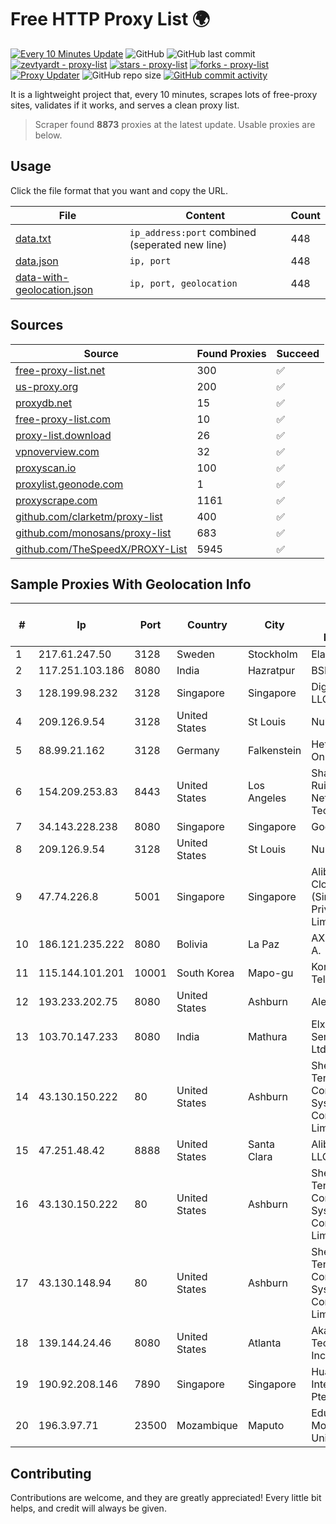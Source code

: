 
# Free HTTP Proxy List 🌍

[![Every 10 Minutes Update](https://github.com/mertguvencli/http-proxy-list/actions/workflows/main.yml/badge.svg?branch=main)](https://github.com/mertguvencli/http-proxy-list/actions/workflows/main.yml)
![GitHub](https://img.shields.io/github/license/mertguvencli/http-proxy-list)
![GitHub last commit](https://img.shields.io/github/last-commit/mertguvencli/http-proxy-list)
[![zevtyardt - proxy-list](https://img.shields.io/static/v1?label=zevtyardt&message=proxy-list&color=blue&logo=github)](https://github.com/zevtyardt/proxy-list "Go to GitHub repo")
[![stars - proxy-list](https://img.shields.io/github/stars/zevtyardt/proxy-list?style=social)](https://github.com/zevtyardt/proxy-list)
[![forks - proxy-list](https://img.shields.io/github/forks/zevtyardt/proxy-list?style=social)](https://github.com/zevtyardt/proxy-list)
[![Proxy Updater](https://github.com/zevtyardt/proxy-list/workflows/Proxy%20Updater/badge.svg)](https://github.com/zevtyardt/proxy-list/actions?query=workflow:"Proxy+Updater")
![GitHub repo size](https://img.shields.io/github/repo-size/zevtyardt/proxy-list)
[![GitHub commit activity](https://img.shields.io/github/commit-activity/m/zevtyardt/proxy-list?logo=commits)](https://github.com/zevtyardt/proxy-list/commits/main)

It is a lightweight project that, every 10 minutes, scrapes lots of free-proxy sites, validates if it works, and serves a clean proxy list.

> Scraper found **8873** proxies at the latest update. Usable proxies are below.

## Usage

Click the file format that you want and copy the URL.

|File|Content|Count|
|----|-------|-----|
|[data.txt](https://raw.githubusercontent.com/mertguvencli/http-proxy-list/main/proxy-list/data.txt)|`ip_address:port` combined (seperated new line)|448|
|[data.json](https://raw.githubusercontent.com/mertguvencli/http-proxy-list/main/proxy-list/data.json)|`ip, port`|448|
|[data-with-geolocation.json](https://raw.githubusercontent.com/mertguvencli/http-proxy-list/main/proxy-list/data-with-geolocation.json)|`ip, port, geolocation`|448|

## Sources

|Source|Found Proxies|Succeed|
|------|-------------|-------|
|[free-proxy-list.net](https://free-proxy-list.net)|300|✅|
|[us-proxy.org](https://www.us-proxy.org)|200|✅|
|[proxydb.net](http://proxydb.net)|15|✅|
|[free-proxy-list.com](https://free-proxy-list.com/?page=&port=&type%5B%5D=http&type%5B%5D=https&up_time=0&search=Search)|10|✅|
|[proxy-list.download](https://www.proxy-list.download/HTTP)|26|✅|
|[vpnoverview.com](https://vpnoverview.com/privacy/anonymous-browsing/free-proxy-servers)|32|✅|
|[proxyscan.io](https://www.proxyscan.io)|100|✅|
|[proxylist.geonode.com](https://proxylist.geonode.com/api/proxy-list?limit=300&page=1&sort_by=lastChecked&sort_type=desc&protocols=http,https)|1|✅|
|[proxyscrape.com](https://api.proxyscrape.com/v2/?request=displayproxies&protocol=http&timeout=10000&country=all&ssl=all&anonymity=all)|1161|✅|
|[github.com/clarketm/proxy-list](https://raw.githubusercontent.com/clarketm/proxy-list/master/proxy-list-raw.txt)|400|✅|
|[github.com/monosans/proxy-list](https://raw.githubusercontent.com/monosans/proxy-list/main/proxies/http.txt)|683|✅|
|[github.com/TheSpeedX/PROXY-List](https://raw.githubusercontent.com/TheSpeedX/PROXY-List/master/http.txt)|5945|✅|


## Sample Proxies With Geolocation Info

|#|Ip|Port|Country|City|Internet Service Provider|
|-|--|----|-------|----|-------------------------|
|1|217.61.247.50|3128|Sweden|Stockholm|Elastx AB|
|2|117.251.103.186|8080|India|Hazratpur|BSNL Internet|
|3|128.199.98.232|3128|Singapore|Singapore|DigitalOcean, LLC|
|4|209.126.9.54|3128|United States|St Louis|Nubes, LLC|
|5|88.99.21.162|3128|Germany|Falkenstein|Hetzner Online GmbH|
|6|154.209.253.83|8443|United States|Los Angeles|Shanghai Ruisu Network Technology|
|7|34.143.228.238|8080|Singapore|Singapore|Google LLC|
|8|209.126.9.54|3128|United States|St Louis|Nubes, LLC|
|9|47.74.226.8|5001|Singapore|Singapore|Alibaba Cloud (Singapore) Private Limited|
|10|186.121.235.222|8080|Bolivia|La Paz|AXS Bolivia S. A.|
|11|115.144.101.201|10001|South Korea|Mapo-gu|Korea Telecom|
|12|193.233.202.75|8080|United States|Ashburn|Alexhost SRL|
|13|103.70.147.233|8080|India|Mathura|Elxire Data Services Pvt. Ltd.|
|14|43.130.150.222|80|United States|Ashburn|Shenzhen Tencent Computer Systems Company Limited|
|15|47.251.48.42|8888|United States|Santa Clara|Alibaba.com LLC|
|16|43.130.150.222|80|United States|Ashburn|Shenzhen Tencent Computer Systems Company Limited|
|17|43.130.148.94|80|United States|Ashburn|Shenzhen Tencent Computer Systems Company Limited|
|18|139.144.24.46|8080|United States|Atlanta|Akamai Technologies, Inc.|
|19|190.92.208.146|7890|Singapore|Singapore|Huawei International Pte. LTD|
|20|196.3.97.71|23500|Mozambique|Maputo|Eduardo Mondlane University|



## Contributing

Contributions are welcome, and they are greatly appreciated! Every
little bit helps, and credit will always be given.

